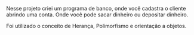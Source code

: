 Nesse projeto criei um programa de banco, onde você cadastra o cliente abrindo uma conta. Onde você pode sacar dinheiro ou depositar dinheiro.

Foi utilizado o conceito de Herança, Polimorfismo e orientação a objetos.
